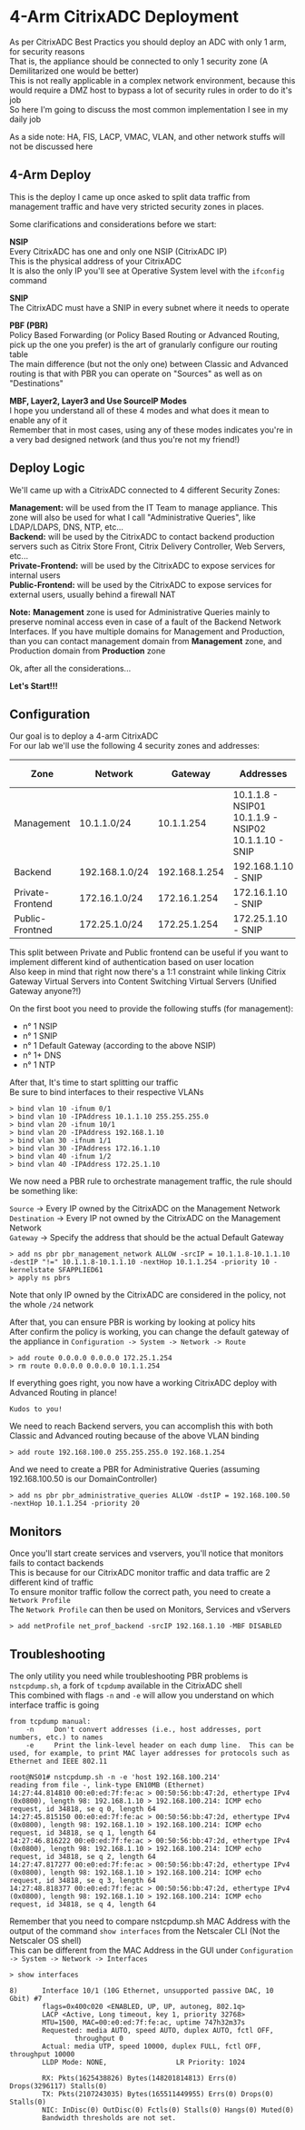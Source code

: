 # 4-Arm CitrixADC Deployment

As per CitrixADC Best Practics you should deploy an ADC with only 1 arm, for security reasons<br/>
That is, the appliance should be connected to only 1 security zone (A Demilitarized one would be better)<br/>
This is not really applicable in a complex network environment, because this would require a DMZ host to bypass a lot of security rules in order to do it's job<br/>
So here I'm going to discuss the most common implementation I see in my daily job

As a side note: HA, FIS, LACP, VMAC, VLAN, and other network stuffs will not be discussed here

## 4-Arm Deploy
This is the deploy I came up once asked to split data traffic from management traffic and have very stricted security zones in places.

Some clarifications and considerations before we start:

**NSIP**<br/>
Every CitrixADC has one and only one NSIP (CitrixADC IP)<br/>
This is the physical address of your CitrixADC<br/>
It is also the only IP you'll see at Operative System level with the `ifconfig` command

**SNIP**<br/>
The CitrixADC must have a SNIP in every subnet where it needs to operate<br/>

**PBF (PBR)**<br/>
Policy Based Forwarding (or Policy Based Routing or Advanced Routing, pick up the one you prefer) is the art of granularly configure our routing table<br/>
The main difference (but not the only one) between Classic and Advanced routing is that with PBR you can operate on "Sources" as well as on "Destinations"

**MBF, Layer2, Layer3 and Use SourceIP Modes**<br/>
I hope you understand all of these 4 modes and what does it mean to enable any of it<br/>
Remember that in most cases, using any of these modes indicates you're in a very bad designed network (and thus you're not my friend!)

## Deploy Logic

We'll came up with a CitrixADC connected to 4 different Security Zones:

**Management:** will be used from the IT Team to manage appliance. This zone will also be used for what I call "Administrative Queries", like LDAP/LDAPS, DNS, NTP, etc...<br/>
**Backend:** will be used by the CitrixADC to contact backend production servers such as Citrix Store Front, Citrix Delivery Controller, Web Servers, etc...<br/>
**Private-Frontend:** will be used by the CitrixADC to expose services for internal users<br/>
**Public-Frontend:** will be used by the CitrixADC to expose services for external users, usually behind a firewall NAT

**Note:** **Management** zone is used for Administrative Queries mainly to preserve nominal access even in case of a fault of the Backend Network Interfaces. If you have multiple domains for Management and Production, than you can contact management domain from **Management** zone, and Production domain from **Production** zone

Ok, after all the considerations...

**Let's Start!!!**

## Configuration
Our goal is to deploy a 4-arm CitrixADC<br/>
For our lab we'll use the following 4 security zones and addresses:

| Zone | Network | Gateway | Addresses | VLAN ID |
|---|---|---|---|---|
| Management | 10.1.1.0/24 | 10.1.1.254 | 10.1.1.8 - NSIP01<br/>10.1.1.9 - NSIP02<br/>10.1.1.10 - SNIP | 10 |
| Backend | 192.168.1.0/24 | 192.168.1.254 | 192.168.1.10 - SNIP | 20 |
| Private-Frontend | 172.16.1.0/24 | 172.16.1.254 | 172.16.1.10 - SNIP | 30 |
| Public-Frontned | 172.25.1.0/24 | 172.25.1.254 | 172.25.1.10 - SNIP | 40 |

This split between Private and Public frontend can be useful if you want to implement different kind of authentication based on user location<br/>
Also keep in mind that right now there's a 1:1 constraint while linking Citrix Gateway Virtual Servers into Content Switching Virtual Servers (Unified Gateway anyone?!)

On the first boot you need to provide the following stuffs (for management): 

- n° 1 NSIP
- n° 1 SNIP
- n° 1 Default Gateway (according to the above NSIP)
- n° 1+ DNS
- n° 1 NTP

After that, It's time to start splitting our traffic<br/>
Be sure to bind interfaces to their respective VLANs

    > bind vlan 10 -ifnum 0/1
    > bind vlan 10 -IPAddress 10.1.1.10 255.255.255.0
    > bind vlan 20 -ifnum 10/1
    > bind vlan 20 -IPAddress 192.168.1.10
    > bind vlan 30 -ifnum 1/1
    > bind vlan 30 -IPAddress 172.16.1.10
    > bind vlan 40 -ifnum 1/2
    > bind vlan 40 -IPAddress 172.25.1.10

We now need a PBR rule to orchestrate management traffic, the rule should be something like:

`Source` -> Every IP owned by the CitrixADC on the Management Network<br/>
`Destination` -> Every IP not owned by the CitrixADC on the Management Network<br/>
`Gateway` -> Specify the address that should be the actual Default Gateway

    > add ns pbr pbr_management_network ALLOW -srcIP = 10.1.1.8-10.1.1.10 -destIP "!=" 10.1.1.8-10.1.1.10 -nextHop 10.1.1.254 -priority 10 -kernelstate SFAPPLIED61
    > apply ns pbrs

Note that only IP owned by the CitrixADC are considered in the policy, not the whole `/24` network

After that, you can ensure PBR is working by looking at policy hits<br/>
After confirm the policy is working, you can change the default gateway of the appliance in `Configuration -> System -> Network -> Route`

    > add route 0.0.0.0 0.0.0.0 172.25.1.254
    > rm route 0.0.0.0 0.0.0.0 10.1.1.254

If everything goes right, you now have a working CitrixADC deploy with Advanced Routing in plance!

`Kudos to you!`

We need to reach Backend servers, you can accomplish this with both Classic and Advanced routing because of the above VLAN binding

    > add route 192.168.100.0 255.255.255.0 192.168.1.254

And we need to create a PBR for Administrative Queries (assuming 192.168.100.50 is our DomainController)

    > add ns pbr pbr_administrative_queries ALLOW -dstIP = 192.168.100.50 -nextHop 10.1.1.254 -priority 20

## Monitors

Once you'll start create services and vservers, you'll notice that monitors fails to contact backends<br/>
This is because for our CitrixADC monitor traffic and data traffic are 2 different kind of traffic<br/>
To ensure monitor traffic follow the correct path, you need to create a `Network Profile`<br/>
The `Network Profile` can then be used on Monitors, Services and vServers

    > add netProfile net_prof_backend -srcIP 192.168.1.10 -MBF DISABLED

## Troubleshooting

The only utility you need while troubleshooting PBR problems is `nstcpdump.sh`, a fork of `tcpdump` available in the CitrixADC shell<br/>
This combined with flags `-n` and `-e` will allow you understand on which interface traffic is going

    from tcpdump manual:
        -n     Don't convert addresses (i.e., host addresses, port numbers, etc.) to names
        -e     Print the link-level header on each dump line.  This can be used, for example, to print MAC layer addresses for protocols such as Ethernet and IEEE 802.11

    root@NS01# nstcpdump.sh -n -e 'host 192.168.100.214'
    reading from file -, link-type EN10MB (Ethernet)
    14:27:44.814810 00:e0:ed:7f:fe:ac > 00:50:56:bb:47:2d, ethertype IPv4 (0x0800), length 98: 192.168.1.10 > 192.168.100.214: ICMP echo request, id 34818, se q 0, length 64
    14:27:45.815150 00:e0:ed:7f:fe:ac > 00:50:56:bb:47:2d, ethertype IPv4 (0x0800), length 98: 192.168.1.10 > 192.168.100.214: ICMP echo request, id 34818, se q 1, length 64
    14:27:46.816222 00:e0:ed:7f:fe:ac > 00:50:56:bb:47:2d, ethertype IPv4 (0x0800), length 98: 192.168.1.10 > 192.168.100.214: ICMP echo request, id 34818, se q 2, length 64
    14:27:47.817277 00:e0:ed:7f:fe:ac > 00:50:56:bb:47:2d, ethertype IPv4 (0x0800), length 98: 192.168.1.10 > 192.168.100.214: ICMP echo request, id 34818, se q 3, length 64
    14:27:48.818377 00:e0:ed:7f:fe:ac > 00:50:56:bb:47:2d, ethertype IPv4 (0x0800), length 98: 192.168.1.10 > 192.168.100.214: ICMP echo request, id 34818, se q 4, length 64

Remember that you need to compare nstcpdump.sh MAC Address with the output of the command `show interfaces` from the Netscaler CLI (Not the Netscaler OS shell)<br/>
This can be different from the MAC Address in the GUI under `Configuration -> System -> Network -> Interfaces`

    > show interfaces

    8)      Interface 10/1 (10G Ethernet, unsupported passive DAC, 10 Gbit) #7
            flags=0x400c020 <ENABLED, UP, UP, autoneg, 802.1q>
            LACP <Active, Long timeout, key 1, priority 32768>
            MTU=1500, MAC=00:e0:ed:7f:fe:ac, uptime 747h32m37s
            Requested: media AUTO, speed AUTO, duplex AUTO, fctl OFF,
                    throughput 0
            Actual: media UTP, speed 10000, duplex FULL, fctl OFF, throughput 10000
            LLDP Mode: NONE,                 LR Priority: 1024

            RX: Pkts(1625438826) Bytes(148201814813) Errs(0) Drops(3296117) Stalls(0)
            TX: Pkts(2107243035) Bytes(165511449955) Errs(0) Drops(0) Stalls(0)
            NIC: InDisc(0) OutDisc(0) Fctls(0) Stalls(0) Hangs(0) Muted(0)
            Bandwidth thresholds are not set.
